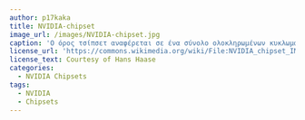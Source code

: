 ```yaml
---
author: p17kaka
title: NVIDIA-chipset
image_url: /images/NVIDIA-chipset.jpg
caption: 'Ο όρος τσίπσετ αναφέρεται σε ένα σύνολο ολοκληρωμένων κυκλωμάτων (τσιπ), τα οποία είναι σχεδιασμένα να δουλεύουν μαζί.'
license_url: 'https://commons.wikimedia.org/wiki/File:NVIDIA_chipset_IMG_1127.JPG'
license_text: Courtesy of Hans Haase
categories:
  - NVIDIA Chipsets
tags:
  - NVIDIA
  - Chipsets
---
```

